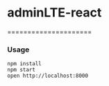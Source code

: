 # adminLTE-react
=====================

### Usage

```
npm install
npm start
open http://localhost:8000
```

